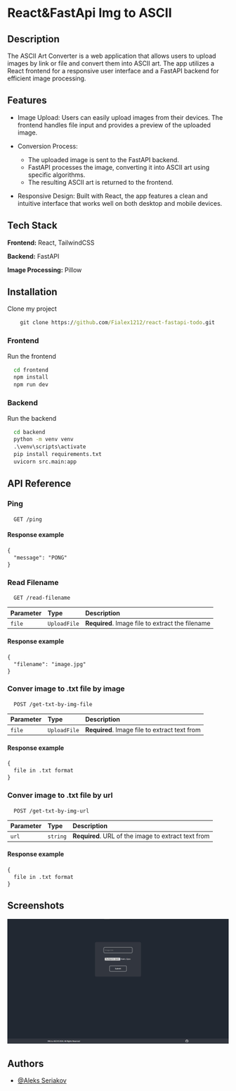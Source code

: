 # React&FastApi Img to ASCII

## Description
The ASCII Art Converter is a web application that allows users to upload images by link or file and convert them into ASCII art. The app utilizes a React frontend for a responsive user interface and a FastAPI backend for efficient image processing.

## Features
- Image Upload: Users can easily upload images from their devices. The frontend handles
  file input and provides a preview of the uploaded image.

- Conversion Process:
  - The uploaded image is sent to the FastAPI backend.
  - FastAPI processes the image, converting it into ASCII art using specific algorithms.
  - The resulting ASCII art is returned to the frontend.

- Responsive Design: Built with React, the app features a clean and intuitive
  interface that works well on both desktop and mobile devices.


## Tech Stack

**Frontend:** React, TailwindCSS

**Backend:** FastAPI

**Image Processing:** Pillow

## Installation

Clone my project
```cmd
    git clone https://github.com/Fialex1212/react-fastapi-todo.git
```

### Frontend
Run the frontend

```bash
  cd frontend
  npm install
  npm run dev
```

### Backend
Run the backend

```cmd
  cd backend
  python -m venv venv
  .\venv\scripts\activate
  pip install requirements.txt
  uvicorn src.main:app
```

## API Reference

### Ping

```
  GET /ping
```

#### Response example
```
{
  "message": "PONG"
}
```

### Read Filename

```
  GET /read-filename
```

| Parameter | Type       | Description                        |
| :-------- | :--------- | :--------------------------------- |
| `file`    | `UploadFile` | **Required**. Image file to extract the filename |

#### Response example
```
{
  "filename": "image.jpg"
}
```

### Conver image to .txt file by image

```
  POST /get-txt-by-img-file
```

| Parameter | Type       | Description                                      |
| :-------- | :--------- | :----------------------------------------------- |
| `file`    | `UploadFile` | **Required**. Image file to extract text from |

#### Response example
```
{
  file in .txt format
}
```

### Conver image to .txt file by url

```
  POST /get-txt-by-img-url
```

| Parameter | Type     | Description                                  |
| :-------- | :------- | :------------------------------------------- |
| `url`     | `string` | **Required**. URL of the image to extract text from |

#### Response example
```
{
  file in .txt format
}
```


## Screenshots

![Desktop app Screenshot](./images/1.jpg)


## Authors

- [@Aleks Seriakov](https://github.com/Fialex1212)


